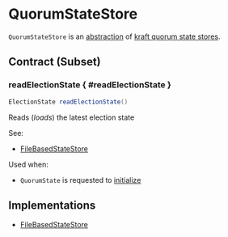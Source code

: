 # QuorumStateStore

`QuorumStateStore` is an [abstraction](#contract) of [kraft quorum state stores](#implementations).

## Contract (Subset)

### readElectionState { #readElectionState }

```java
ElectionState readElectionState()
```

Reads (_loads_) the latest election state

See:

* [FileBasedStateStore](FileBasedStateStore.md#readElectionState)

Used when:

* `QuorumState` is requested to [initialize](QuorumState.md#initialize)

## Implementations

* [FileBasedStateStore](FileBasedStateStore.md)
